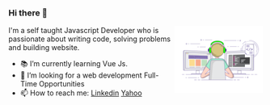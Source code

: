 ### Hi there 👋

<img width="35%" align="right" alt="Github" src="https://raw.githubusercontent.com/devSouvik/devSouvik/master/gif3.gif" />

I'm a self taught Javascript Developer who is passionate about writing code, solving problems and building website.

- 📚 I’m currently learning Vue Js.
- 👯 I’m looking for a web development Full-Time Opportunities
- 📫 How to reach me: [Linkedin](https://www.linkedin.com/in/imran1337/) [Yahoo](mailto:imran1337@yahoo.com)
